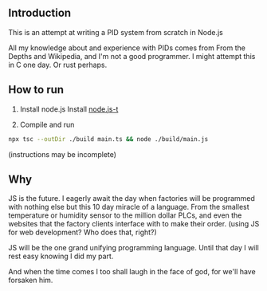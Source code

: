 Introduction
---
This is an attempt at writing a PID system from scratch in Node.js

All my knowledge about and experience with PIDs comes from From the Depths and Wikipedia, and I'm not a good programmer.
I might attempt this in C one day. Or rust perhaps.

How to run
---------

1. Install node.js
Install [node.js-t](https://nodejs.org/)

2. Compile and run
```bash
npx tsc --outDir ./build main.ts && node ./build/main.js
```

(instructions may be incomplete)

Why
---
JS is the future. I eagerly await the day when factories will be programmed with nothing else but this 10 day miracle of a language. From the smallest temperature or humidity sensor to the million dollar PLCs, and even the websites that the factory clients interface with to make their order. (using JS for web development? Who does that, right?) 

JS will be the one grand unifying programming language. Until that day I will rest easy knowing I did my part. 

And when the time comes I too shall laugh in the face of god, for we'll have forsaken him.
